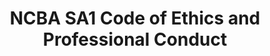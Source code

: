 ---
_db_id: 890
content_type: project
flavours:
- none
prerequisites:
  hard:
  - national-qualifications-framework/ncba/content/code-of-ethics-and-professional-conduct
ready: true
submission_type: link
tags:
- docx
title: NCBA SA1 Code of Ethics and Professional Conduct
---